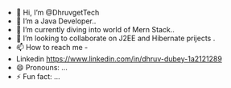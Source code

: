 - 👋 Hi, I’m @DhruvgetTech
- 👀 I’m a Java Developer..
- 🌱 I’m currently diving into world of Mern Stack..
- 💞️ I’m looking to collaborate on J2EE and Hibernate prijects .
- 📫 How to reach me -
- Linkedin https://www.linkedin.com/in/dhruv-dubey-1a2121289
- 😄 Pronouns: ...
- ⚡ Fun fact: ...

<!---
DhruvgetTech/DhruvgetTech is a ✨ special ✨ repository because its `README.md` (this file) appears on your GitHub profile.
You can click the Preview link to take a look at your changes.
--->
